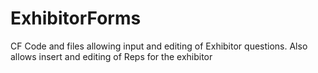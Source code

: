 # ExhibitorForms
CF Code and files allowing input and editing of Exhibitor questions. Also allows insert and editing of Reps for the exhibitor
